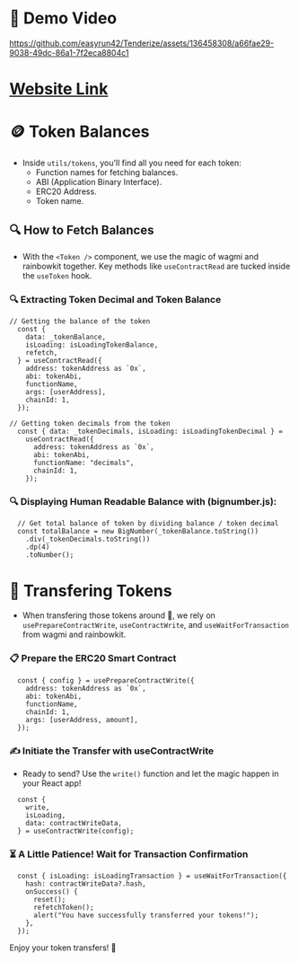 # 🎥 Demo Video

https://github.com/easyrun42/Tenderize/assets/136458308/a66fae29-9038-49dc-86a1-7f2eca8804c1

# [Website Link](https://tenderize-pdvdor9mn-easyrun42.vercel.app/)

# 🪙 Token Balances
- Inside `utils/tokens`, you'll find all you need for each token:
  - Function names for fetching balances.
  - ABI (Application Binary Interface).
  - ERC20 Address.
  - Token name.

## 🔍 How to Fetch Balances
- With the `<Token />` component, we use the magic of wagmi and rainbowkit together. Key methods like `useContractRead` are tucked inside the `useToken` hook.


### 🔍 Extracting Token Decimal and Token Balance
```
// Getting the balance of the token
  const {
    data: _tokenBalance,
    isLoading: isLoadingTokenBalance,
    refetch,
  } = useContractRead({
    address: tokenAddress as `0x`,
    abi: tokenAbi,
    functionName,
    args: [userAddress],
    chainId: 1,
  });

// Getting token decimals from the token
  const { data: _tokenDecimals, isLoading: isLoadingTokenDecimal } =
    useContractRead({
      address: tokenAddress as `0x`,
      abi: tokenAbi,
      functionName: "decimals",
      chainId: 1,
    });
```


### 🔍 Displaying Human Readable Balance with (bignumber.js):
```
  // Get total balance of token by dividing balance / token decimal
  const totalBalance = new BigNumber(_tokenBalance.toString())
    .div(_tokenDecimals.toString())
    .dp(4)
    .toNumber();
```


# 🔄 Transfering Tokens
- When transfering those tokens around 🚀, we rely on `usePrepareContractWrite`, `useContractWrite`, and `useWaitForTransaction` from wagmi and rainbowkit.

### 📋 Prepare the ERC20 Smart Contract
```
  const { config } = usePrepareContractWrite({
    address: tokenAddress as `0x`,
    abi: tokenAbi,
    functionName,
    chainId: 1,
    args: [userAddress, amount],
  });
```


### ✍️ Initiate the Transfer with useContractWrite
- Ready to send? Use the `write()` function and let the magic happen in your React app!
```
  const {
    write,
    isLoading,
    data: contractWriteData,
  } = useContractWrite(config);
```

### ⏳ A Little Patience! Wait for Transaction Confirmation
```
  const { isLoading: isLoadingTransaction } = useWaitForTransaction({
    hash: contractWriteData?.hash,
    onSuccess() {
      reset();
      refetchToken();
      alert("You have successfully transferred your tokens!");
    },
  });
```

Enjoy your token transfers! 🎊
